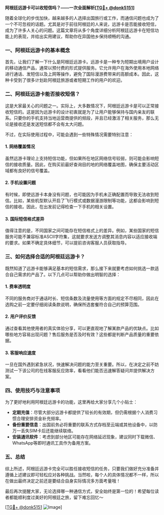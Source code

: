**阿根廷远游卡可以收短信吗？——一次全面解析[[TG💪+ @donk5151](https://t.me/s/donk5151)]**

随着全球化的步伐加快，越来越多的人选择出国旅行或工作，而通信问题也成为了一个不可忽视的话题。尤其是对于前往阿根廷的人来说，远游卡是否能接收短信，成为了许多人关心的问题。这篇文章将从多个角度详细分析阿根廷远游卡在短信功能上的表现，并给出实用建议，帮助你在异国他乡保持顺畅的沟通。

### 一、阿根廷远游卡的基本概念

首先，让我们了解一下什么是阿根廷远游卡。远游卡是一种专为短期出境用户设计的移动通信产品，通常以预付费的形式提供服务。它允许用户在海外使用本地网络进行通话、发短信以及上网等操作，避免了国际漫游费带来的高额成本。因此，这种卡受到了很多计划赴阿根廷旅游或者短期工作的用户的欢迎。

### 二、阿根廷远游卡能否接收短信？

这是大家最关心的问题之一。实际上，大多数情况下，阿根廷远游卡是可以正常接收短信的。这是因为远游卡的设计初衷就是为了让用户能够保持与国内亲友的联系。只要你的手机支持当地运营商提供的频段，并且已经激活了相关服务，那么无论是接收还是发送短信都不会有太大问题。

不过，在实际使用过程中，可能会遇到一些特殊情况需要特别注意：

#### 1. 网络覆盖情况
虽然远游卡理论上支持短信功能，但如果所在地区网络信号较弱，则可能会影响短信的接收质量。因此，在购买前最好查询目的地的网络覆盖地图，确保主要活动区域都有良好的信号覆盖。

#### 2. 手机设置问题
有时候，即使远游卡本身没有问题，也可能因为手机未正确配置而导致无法收到短信。比如，某些机型默认开启了飞行模式或数据漫游限制等功能，这都会影响到短信的接收。因此，在出发前记得检查一下手机的相关设置。

#### 3. 国际短信格式差异
值得注意的是，不同国家之间可能存在短信格式上的差异。例如，某些国家的短信服务可能不兼容标准ASCII字符集，这就要求发送方调整其消息内容以适应接收端的要求。如果不确定具体细节，可以提前咨询客服人员获取指导。

### 三、如何选择合适的阿根廷远游卡？

既然知道了远游卡能够满足基本的短信需求，那么接下来就要考虑如何挑选一款适合自己需求的产品了。以下几点可以帮助你做出明智的选择：

#### 1. 费率透明度
不同的服务商对于通话时长、短信条数及流量使用等方面的规定不尽相同，因此在选购之前一定要仔细阅读条款说明，确保所选套餐符合自己的预算范围。

#### 2. 用户评价反馈
通过查看其他使用者的真实体验分享，可以更直观地了解某款产品的优缺点。比如哪些地方容易出现问题？售后服务是否及时有效？这些都是判断产品质量的重要依据。

#### 3. 客服响应速度
一旦在国外遇到紧急状况，快速解决问题的能力至关重要。所以，在决定之前不妨测试一下该公司的在线客服反应效率，看看他们能否迅速解答疑问并提供解决方案。

### 四、使用技巧与注意事项

为了更好地利用阿根廷远游卡的功能，这里再给大家分享几个小贴士：

- **定期充值**：尽管大部分远游卡都提供了较长的有效期，但仍需根据个人消费习惯合理安排资金补充频率。
- **备份重要信息**：出国前务必将重要的联系方式存档至云端或其他设备中，以防万一丢失SIM卡后还能继续联络。
- **安装通讯软件**：考虑到部分地区可能存在网络延迟现象，建议同时下载微信、WhatsApp等即时通讯工具作为备用方案。

### 五、总结

综上所述，阿根廷远游卡完全可以胜任接收短信的任务，只要我们做好充分准备并遵循上述建议即可轻松应对各种挑战。当然啦，每个人的具体情况都不一样，所以在做出最终决定之前还是要结合自身实际情况多方面考量哦！

最后再次提醒大家，无论选择哪一种通信方式，安全始终是第一位的！希望每位读者都能顺利度过美好的阿根廷之旅，留下难忘回忆～

[[TG💪+ @donk5151](https://t.me/s/donk5151) ![Image](https://i.postimg.cc/rwNCRYN7/Snipaste-2025-04-30-17-27-05.png)]